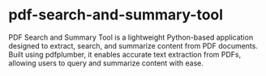 # pdf-search-and-summary-tool
PDF Search and Summary Tool is a lightweight Python-based application designed to extract, search, and summarize content from PDF documents. Built using pdfplumber, it enables accurate text extraction from PDFs, allowing users to query and summarize content with ease. 
